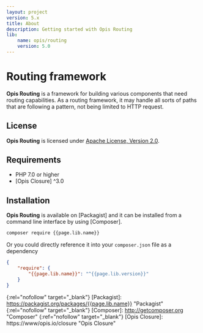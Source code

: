 ```yaml
---
layout: project
version: 5.x
title: About
description: Getting started with Opis Routing
lib: 
    name: opis/routing
    version: 5.0
---
```

# Routing framework

**Opis Routing** is a framework for building various components that need routing capabilities. 
As a routing framework, it may handle all sorts of paths that are following a pattern, 
not being limited to HTTP request.

## License

**Opis Routing** is licensed under [Apache License, Version 2.0][apache_license].

## Requirements

* PHP 7.0 or higher
* [Opis Closure] ^3.0

## Installation

**Opis Routing** is available on [Packagist] and it can be installed from a 
command line interface by using [Composer]. 

```bash
composer require {{page.lib.name}}
```

Or you could directly reference it into your `composer.json` file as a dependency

```json
{
    "require": {
        "{{page.lib.name}}": "^{{page.lib.version}}"
    }
}
```


[apache_license]: http://www.apache.org/licenses/LICENSE-2.0 "Project license" 
{:rel="nofollow" target="_blank"}
[Packagist]: https://packagist.org/packages/{{page.lib.name}} "Packagist" 
{:rel="nofollow" target="_blank"}
[Composer]: http://getcomposer.org "Composer" 
{:ref="nofollow" target="_blank"}
[Opis Closure]: https://www/opis.io/closure "Opis Closure"